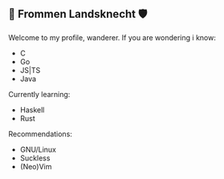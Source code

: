 ## 🤺 Frommen Landsknecht 🛡️
Welcome to my profile, wanderer. If you are wondering i know:
- C
- Go
- JS|TS
- Java

Currently learning:
- Haskell
- Rust

Recommendations:
- GNU/Linux
- Suckless
- (Neo)Vim
